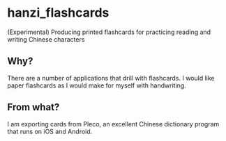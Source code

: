 # hanzi_flashcards
(Experimental)  Producing printed flashcards for practicing reading and writing Chinese characters

## Why?

There are a number of applications that drill with flashcards.  I would like paper flashcards as
I would make for myself with handwriting. 

## From what? 

I am exporting cards from Pleco, an excellent Chinese dictionary program that
runs on iOS and Android. 



